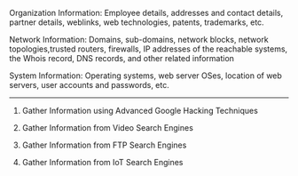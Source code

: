 Organization Information: Employee details, addresses and contact details, partner details, weblinks, web technologies, patents, trademarks, etc.

Network Information: Domains, sub-domains, network blocks, network topologies,trusted routers, firewalls, IP addresses of the reachable systems, the Whois record, DNS records, and other related information

System Information: Operating systems, web server OSes, location of web servers, user accounts and passwords, etc.


-------------------------------------

1. Gather Information using Advanced Google Hacking Techniques

2. Gather Information from Video Search Engines

3. Gather Information from FTP Search Engines

4. Gather Information from IoT Search Engines